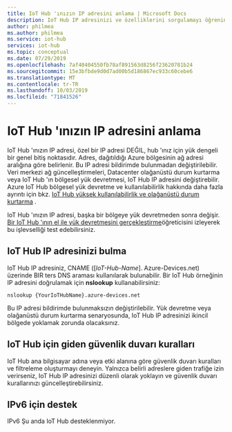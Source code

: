 ```yaml
---
title: IoT Hub 'ınızın IP adresini anlama | Microsoft Docs
description: IoT Hub IP adresinizi ve özelliklerini sorgulamayı öğrenin. IoT Hub 'ınızın IP adresi, olağanüstü durum kurtarma veya bölgesel yük devretme gibi belirli senaryolar sırasında değiştirilebilir.
author: philmea
ms.author: philmea
ms.service: iot-hub
services: iot-hub
ms.topic: conceptual
ms.date: 07/29/2019
ms.openlocfilehash: 7af40404550fb78af891563d8256f23620781b24
ms.sourcegitcommit: 15e3bfbde9d0d7ad00b5d186867ec933c60cebe6
ms.translationtype: MT
ms.contentlocale: tr-TR
ms.lasthandoff: 10/03/2019
ms.locfileid: "71841526"
---
```

# <a name="understanding-the-ip-address-of-your-iot-hub"></a>IoT Hub 'ınızın IP adresini anlama

IoT Hub 'ınızın IP adresi, özel bir IP adresi DEĞIL, hub 'ınız için yük dengeli bir genel bitiş noktasıdır. Adres, dağıtıldığı Azure bölgesinin ağ adresi aralığına göre belirlenir. Bu IP adresi bildirimde bulunmadan değiştirilebilir. Veri merkezi ağ güncelleştirmeleri, Datacenter olağanüstü durum kurtarma veya IoT Hub 'ın bölgesel yük devretmesi, IoT Hub IP adresini değiştirebilir. Azure IoT Hub bölgesel yük devretme ve kullanılabilirlik hakkında daha fazla ayrıntı için bkz. [IoT Hub yüksek kullanılabilirlik ve olağanüstü durum kurtarma](iot-hub-ha-dr.md) .

IoT Hub 'ınızın IP adresi, başka bir bölgeye yük devretmeden sonra değişir. [Bir IoT Hub 'ının el ile yük devretmesini gerçekleştirme](tutorial-manual-failover.md)öğreticisini izleyerek bu işlevselliği test edebilirsiniz.

## <a name="discover-your-iot-hub-ip-address"></a>IoT Hub IP adresinizi bulma

IoT Hub IP adresiniz, CNAME ([*IoT-Hub-Name*]. Azure-Devices.net) üzerinde BIR ters DNS araması kullanılarak bulunabilir. Bir IoT Hub örneğinin IP adresini doğrulamak için **nslookup** kullanabilirsiniz:

```cmd/sh
nslookup {YourIoTHubName}.azure-devices.net
```

Bu IP adresi bildirimde bulunmaksızın değiştirilebilir. Yük devretme veya olağanüstü durum kurtarma senaryosunda, IoT Hub IP adresinizi ikincil bölgede yoklamak zorunda olacaksınız.

## <a name="outbound-firewall-rules-for-iot-hub"></a>IoT Hub için giden güvenlik duvarı kuralları

IoT Hub ana bilgisayar adına veya etki alanına göre güvenlik duvarı kuralları ve filtreleme oluşturmayı deneyin. Yalnızca belirli adreslere giden trafiğe izin verirseniz, IoT Hub IP adresinizi düzenli olarak yoklayın ve güvenlik duvarı kurallarınızı güncelleştirebilirsiniz.

## <a name="support-for-ipv6"></a>IPv6 için destek 

IPv6 Şu anda IoT Hub desteklenmiyor.